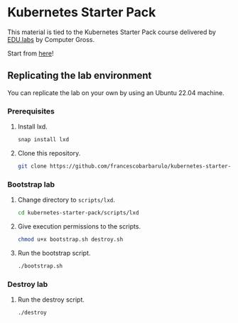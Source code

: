 # Kubernetes Starter Pack

This material is tied to the Kubernetes Starter Pack course delivered by [EDU.labs](https://www.educationlabs.it/) by Computer Gross.

Start from [here](./guides/lab0.md)!

## Replicating the lab environment

You can replicate the lab on your own by using an Ubuntu 22.04 machine.

### Prerequisites

1. Install lxd.

    ```sh
    snap install lxd
    ```

2. Clone this repository.

    ```sh
    git clone https://github.com/francescobarbarulo/kubernetes-starter-pack.git
    ```

### Bootstrap lab

1. Change directory to `scripts/lxd`.

    ```sh
    cd kubernetes-starter-pack/scripts/lxd
    ```

2. Give execution permissions to the scripts.

    ```sh
    chmod u+x bootstrap.sh destroy.sh
    ```

3. Run the bootstrap script.

    ```sh
    ./bootstrap.sh
    ```

### Destroy lab

1. Run the destroy script.

    ```sh
    ./destroy
    ```